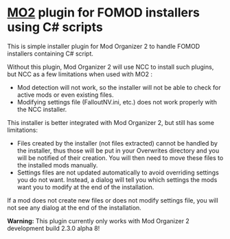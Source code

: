 # [MO2](https://github.com/ModOrganizer2/modorganizer) plugin for FOMOD installers using C# scripts

This is simple installer plugin for Mod Organizer 2 to handle FOMOD installers containing C# script.

Without this plugin, Mod Organizer 2 will use NCC to install such plugins, but NCC as a few limitations when used with MO2 :

- Mod detection will not work, so the installer will not be able to check for active mods or even existing files.
- Modifying settings file (FalloutNV.ini, etc.) does not work properly with the NCC installer.

This installer is better integrated with Mod Organizer 2, but still has some limitations:

- Files created by the installer (not files extracted) cannot be handled by the installer, thus those will be put in your Overwrites directory and you will be notified of their creation. You will then need to move these files to the installed mods manually.
- Settings files are not updated automatically to avoid overriding settings you do not want. Instead, a dialog will tell you which settings the mods want you to modify at the end of the installation.

If a mod does not create new files or does not modify settings file, you will not see any dialog at the end of the installation.

**Warning:** This plugin currently only works with Mod Organizer 2 development build 2.3.0 alpha 8!
